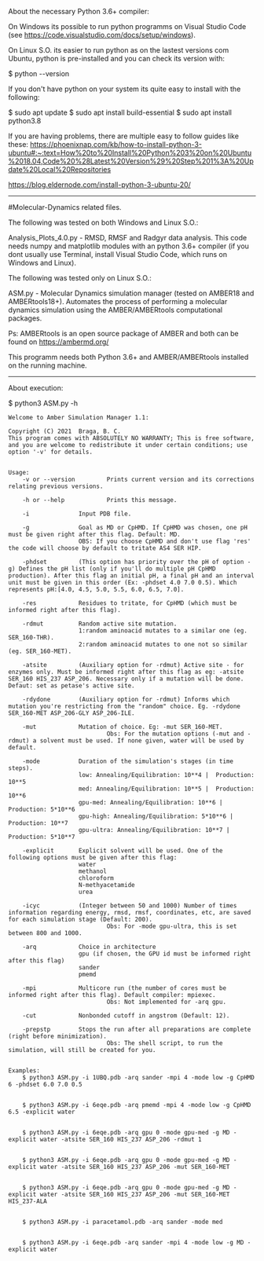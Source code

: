 About the necessary Python 3.6+ compiler:

On Windows its possible to run python programms on Visual Studio Code (see   https://code.visualstudio.com/docs/setup/windows).

On Linux S.O. its easier to run python as on the lastest versions com Ubuntu, python is pre-installed and you can check its version with:

$ python --version

If you don't have python on your system its quite easy to install with the following:

$ sudo apt update
$ sudo apt install build-essential
$ sudo apt install python3.8

If you are having problems, there are multiple easy to follow guides like these: https://phoenixnap.com/kb/how-to-install-python-3-ubuntu#:~:text=How%20to%20Install%20Python%203%20on%20Ubuntu%2018.04,Code%20%28Latest%20Version%29%20Step%201%3A%20Update%20Local%20Repositories

https://blog.eldernode.com/install-python-3-ubuntu-20/

------------------------------------------------------------------------------------------

#Molecular-Dynamics related files.

The following was tested on both Windows and Linux S.O.:

Analysis_Plots_4.0.py - RMSD, RMSF and Radgyr data analysis. This code needs numpy and matplotlib modules with an python 3.6+ compiler (if you dont usually use Terminal, install Visual Studio Code, which runs on Windows and Linux). 

The following was tested only on Linux S.O.:

ASM.py - Molecular Dynamics simulation manager (tested on AMBER18 and AMBERtools18+). Automates the process of performing a molecular dynamics simulation using the AMBER/AMBERtools computational packages.

  Ps: AMBERtools is an open source package of AMBER and both can be found on https://ambermd.org/
  
This programm needs both Python 3.6+ and AMBER/AMBERtools installed on the running machine.

----------------
About execution:

$ python3 ASM.py -h

    Welcome to Amber Simulation Manager 1.1:

    Copyright (C) 2021  Braga, B. C.
    This program comes with ABSOLUTELY NO WARRANTY; This is free software, and you are welcome to redistribute it under certain conditions; use option '-v' for details.


    Usage:
        -v or --version         Prints current version and its corrections relating previous versions.

        -h or --help            Prints this message.

        -i              Input PDB file.

        -g              Goal as MD or CpHMD. If CpHMD was chosen, one pH must be given right after this flag. Default: MD.
                        OBS: If you choose CpHMD and don't use flag 'res' the code will choose by default to tritate AS4 SER HIP.

        -phdset         (This option has priority over the pH of option -g) Defines the pH list (only if you'll do multiple pH CpHMD production). After this flag an initial pH, a final pH and an interval unit must be given in this order (Ex: -phdset 4.0 7.0 0.5). Which represents pH:[4.0, 4.5, 5.0, 5.5, 6.0, 6.5, 7.0].

        -res            Residues to tritate, for CpHMD (which must be informed right after this flag).

        -rdmut          Random active site mutation.
                        1:random aminoacid mutates to a similar one (eg. SER_160-THR). 
                        2:random aminoacid mutates to one not so similar (eg. SER_160-MET).

        -atsite         (Auxiliary option for -rdmut) Active site - for enzymes only. Must be informed right after this flag as eg: -atsite SER_160 HIS_237 ASP_206. Necessary only if a mutation will be done. Defaut: set as petase's active site.

        -rdydone        (Auxiliary option for -rdmut) Informs which mutation you're restricting from the "random" choice. Eg. -rdydone SER_160-MET ASP_206-GLY ASP_206-ILE.

        -mut            Mutation of choice. Eg: -mut SER_160-MET.
                                Obs: For the mutation options (-mut and -rdmut) a solvent must be used. If none given, water will be used by default.

        -mode           Duration of the simulation's stages (in time steps).
                        low: Annealing/Equilibration: 10**4 |  Production: 10**5
                        med: Annealing/Equilibration: 10**5 |  Production: 10**6
                        gpu-med: Annealing/Equilibration: 10**6 |  Production: 5*10**6
                        gpu-high: Annealing/Equilibration: 5*10**6 |  Production: 10**7
                        gpu-ultra: Annealing/Equilibration: 10**7 |  Production: 5*10**7

        -explicit       Explicit solvent will be used. One of the following options must be given after this flag:
                        water
                        methanol
                        chloroform
                        N-methyacetamide
                        urea

        -icyc           (Integer between 50 and 1000) Number of times information regarding energy, rmsd, rmsf, coordinates, etc, are saved for each simulation stage (Default: 200).
                                Obs: For -mode gpu-ultra, this is set between 800 and 1000.

        -arq            Choice in architecture
                        gpu (if chosen, the GPU id must be informed right after this flag)
                        sander
                        pmemd

        -mpi            Multicore run (the number of cores must be informed right after this flag). Default compiler: mpiexec.
                                Obs: Not implemented for -arq gpu.

        -cut            Nonbonded cutoff in angstrom (Default: 12).

        -prepstp        Stops the run after all preparations are complete (right before minimization).
                                Obs: The shell script, to run the simulation, will still be created for you.


    Examples:
        $ python3 ASM.py -i 1UBQ.pdb -arq sander -mpi 4 -mode low -g CpHMD 6 -phdset 6.0 7.0 0.5


        $ python3 ASM.py -i 6eqe.pdb -arq pmemd -mpi 4 -mode low -g CpHMD 6.5 -explicit water


        $ python3 ASM.py -i 6eqe.pdb -arq gpu 0 -mode gpu-med -g MD -explicit water -atsite SER_160 HIS_237 ASP_206 -rdmut 1


        $ python3 ASM.py -i 6eqe.pdb -arq gpu 0 -mode gpu-med -g MD -explicit water -atsite SER_160 HIS_237 ASP_206 -mut SER_160-MET


        $ python3 ASM.py -i 6eqe.pdb -arq gpu 0 -mode gpu-med -g MD -explicit water -atsite SER_160 HIS_237 ASP_206 -mut SER_160-MET HIS_237-ALA


        $ python3 ASM.py -i paracetamol.pdb -arq sander -mode med


        $ python3 ASM.py -i 6eqe.pdb -arq sander -mpi 4 -mode low -g MD -explicit water
